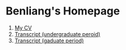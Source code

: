 # Benliang's Homepage
1. [My CV](https://cuteonion.github.io/cv/WangBenliang_CV.pdf)
2. [Transcript (undergraduate peroid)](https://cuteonion.github.io/cv/undergraduate_academic_record.pdf)
3. [Transcript  (gaduate period)](https://cuteonion.github.io/cv/graduate_academic_record.pdf)